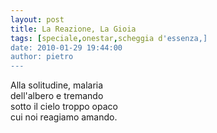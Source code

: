 ```yaml
---
layout: post
title: La Reazione, La Gioia
tags: [speciale,onestar,scheggia d'essenza,]
date: 2010-01-29 19:44:00
author: pietro
---
```

Alla solitudine, malaria<br/>dell'albero e tremando<br/>sotto il cielo troppo opaco<br/>cui noi reagiamo amando.
